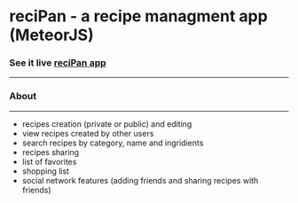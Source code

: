 # reciPan - a recipe managment app (MeteorJS)

### See it live [reciPan app](https://recipan.herokuapp.com/)
-------------

### About
-------------
- recipes creation (private or public) and editing
- view recipes created by other users
- search recipes by category, name and ingridients
- recipes sharing
- list of favorites
- shopping list
- social network features (adding friends and sharing recipes with friends)

